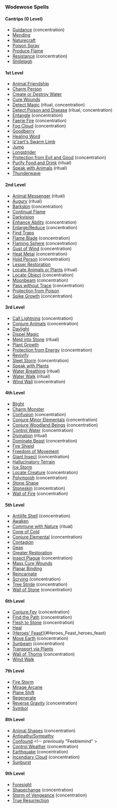 ### Wodewose Spells
<!-- Since Wodewoses have ritual casting, all ritual spells are marked as such. -->

#### Cantrips (0 Level)

- [Guidance](#Guidance_guidance) (concentration)
- [Mending](#Mending_mending)
- [Naturecraft](#Naturecraft_naturecraft)
- [Poison Spray](#Poison_Spray_poison_spray)
- [Produce Flame](#Produce_Flame_produce_flame)
- [Resistance](#Resistance_resistance) (concentration)
- [Shillelagh](#Shillelagh_shillelagh)

#### 1st Level

- [Animal Friendship](#Animal_Friendship_animal_friendship)
- [Charm Person](#Charm_Person_charm_person)
- [Create or Destroy Water](#Create_or_Destroy_Water_create_or_destroy_water)
- [Cure Wounds](#Cure_Wounds_cure_wounds)
- [Detect Magic](#Detect_Magic_detect_magic) (ritual, concentration)
- [Detect Poison and Disease](#Detect_Poison_and_Disease_detect_poison_and_disease) (ritual, concentration)
- [Entangle](#Entangle_entangle) (concentration)
- [Faerie Fire](#Faerie_Fire_faerie_fire) (concentration)
- [Fog Cloud](#Fog_Cloud_fog_cloud) (concentration)
- [Goodberry](#Goodberry_goodberry)
- [Healing Word](#Healing_Word_healing_word)
- [Iz’zart's Swarm Limb](#Izzarts_Swarm_Limb_izzarts_swarm_limb)
- [Jump](#Jump_jump)
- [Longstrider](#Longstrider_longstrider)
- [Protection from Evil and Good](#Protection_from_Evil_and_Good_protection_from_evil_and_good) (concentration)
- [Purify Food and Drink](#Purify_Food_and_Drink_purify_food_and_drink) (ritual)
- [Speak with Animals](#Speak_with_Animals_speak_with_animals) (ritual)
- [Thunderwave](#Thunderwave_thunderwave)

#### 2nd Level

- [Animal Messenger](#Animal_Messenger_animal_messenger) (ritual)
- [Augury](#Augury_augury) (ritual)
- [Barkskin](#Barkskin_barkskin) (concentration)
- [Continual Flame](#Continual_Flame_continual_flame)
- [Darkvision](#Darkvision_darkvision)
- [Enhance Ability](#Enhance_Ability_enhance_ability) (concentration)
- [Enlarge/Reduce](#Enlarge_Reduce_enlargereduce) (concentration)
- [Find Traps](#Find_Traps_find_traps)
- [Flame Blade](#Flame_Blade_flame_blade) (concentration)
- [Flaming Sphere](#Flaming_Sphere_flaming_sphere) (concentration)
- [Gust of Wind](#Gust_of_Wind_gust_of_wind) (concentration)
- [Heat Metal](#Heat_Metal_heat_metal) (concentration)
- [Hold Person](#Hold_Person_hold_person) (concentration)
- [Lesser Restoration](#Lesser_Restoration_lesser_restoration)
- [Locate Animals or Plants](#Locate_Animals_or_Plants_locate_animals_or_plants) (ritual)
- [Locate Object](#Locate_Object_locate_object) (concentration)
- [Moonbeam](#Moonbeam_moonbeam) (concentration)
- [Pass without Trace](#Pass_without_Trace_pass_without_trace) (concentration)
- [Protection from Poison](#Protection_from_Poison_protection_from_poison)
- [Spike Growth](#Spike_Growth_spike_growth) (concentration)

#### 3rd Level

- [Call Lightning](#Call_Lightning_call_lightning) (concentration)
- [Conjure Animals](#Conjure_Animals_conjure_animals) (concentration)
- [Daylight](#Daylight_daylight)
- [Dispel Magic](#Dispel_Magic_dispel_magic)
- [Meld into Stone](#Meld_into_Stone_meld_into_stone) (ritual)
- [Plant Growth](#Plant_Growth_plant_growth)
- [Protection from Energy](#Protection_from_Energy_protection_from_energy) (concentration)
- [Revivify](#Revivify_revivify)
- [Sleet Storm](#Sleet_Storm_sleet_storm) (concentration)
- [Speak with Plants](#Speak_with_Plants_speak_with_plants)
- [Water Breathing](#Water_Breathing_water_breathing) (ritual)
- [Water Walk](#Water_Walk_water_walk) (ritual)
- [Wind Wall](#Wind_Wall_wind_wall) (concentration)

#### 4th Level

- [Blight](#Blight_blight)
- [Charm Monster](#Charm_Monster_charm_monster)
- [Confusion](#Confusion_confusion) (concentration)
- [Conjure Minor Elementals](#Conjure_Minor_Elementals_conjure_minor_elementals) (concentration)
- [Conjure Woodland Beings](#Conjure_Woodland_Beings_conjure_woodland_beings) (concentration)
- [Control Water](#Control_Water_control_water) (concentration)
- [Divination](#Divination_divination) (ritual)
- [Dominate Beast](#Dominate_Beast_dominate_beast) (concentration)
- [Fire Shield](#Fire_Shield_fire_shield)
- [Freedom of Movement](#Freedom_of_Movement_freedom_of_movement)
- [Giant Insect](#Giant_Insect_giant_insect) (concentration)
- [Hallucinatory Terrain](#Hallucinatory_Terrain_hallucinatory_terrain)
- [Ice Storm](#Ice_Storm_ice_storm)
- [Locate Creature](#Locate_Creature_locate_creature) (concentration)
- [Polymorph](#Polymorph_polymorph) (concentration)
- [Stone Shape](#Stone_Shape_stone_shape)
- [Stoneskin](#Stoneskin_stoneskin) (concentration)
- [Wall of Fire](#Wall_of_Fire_wall_of_fire) (concentration)

#### 5th Level

- [Antilife Shell](#Antilife_Shell_antilife_shell) (concentration)
- [Awaken](#Awaken_awaken)
- [Commune with Nature](#Commune_with_Nature_commune_with_nature) (ritual)
- [Cone of Cold](#Cone_of_Cold_cone_of_cold)
- [Conjure Elemental](#Conjure_Elemental_conjure_elemental) (concentration)
- [Contagion](#Contagion_contagion)
- [Geas](#Geas_geas)
- [Greater Restoration](#Greater_Restoration_greater_restoration)
- [Insect Plague](#Insect_Plague_insect_plague) (concentration)
- [Mass Cure Wounds](#Mass_Cure_Wounds_mass_cure_wounds)
- [Planar Binding](#Planar_Binding_planar_binding)
- [Reincarnate](#Reincarnate_reincarnate)
- [Scrying](#Scrying_scrying) (concentration)
- [Tree Stride](#Tree_Stride_tree_stride) (concentration)
- [Wall of Stone](#Wall_of_Stone_wall_of_stone) (concentration)

#### 6th Level

- [Conjure Fey](#Conjure_Fey_conjure_fey) (concentration)
- [Find the Path](#Find_the_Path_find_the_path) (concentration)
- [Flesh to Stone](#Flesh_to_Stone_flesh_to_stone) (concentration)
- [Heal](#Heal_heal)
- [[Heroes' Feast](#Heroes_Feast_heroes_feast)](#Heroes_Feast_heroes_feast)
- [Move Earth](#Move_Earth_move_earth) (concentration)
- [Sunbeam](#Sunbeam_sunbeam) (concentration)
- [Transport via Plants](#Transport_via_Plants_transport_via_plants)
- [Wall of Thorns](#Wall_of_Thorns_wall_of_thorns) (concentration)
- [Wind Walk](#Wind_Walk_wind_walk)

#### 7th Level

- [Fire Storm](#Fire_Storm_fire_storm)
- [Mirage Arcane](#Mirage_Arcane_mirage_arcane)
- [Plane Shift](#Plane_Shift_plane_shift)
- [Regenerate](#Regenerate_regenerate)
- [Reverse Gravity](#Reverse_Gravity_reverse_gravity) (concentration)
- [Symbol](#Symbol_symbol)

#### 8th Level

<!-- spell-checker:words Feeblemind -->
- [Animal Shapes](#Animal_Shapes_animal_shapes) (concentration)
- [Antipathy/Sympathy](#Antipathy_Sympathy_antipathysympathy)
- [Confound](#Confound_confound) <!-- previously "Feeblemind" >
- [Control Weather](#Control_Weather_control_weather) (concentration)
- [Earthquake](#Earthquake_earthquake) (concentration)
- [Incendiary Cloud](#Incendiary_Cloud_incendiary_cloud) (concentration)
- [Sunburst](#Sunburst_sunburst)

#### 9th Level

- [Foresight](#Foresight_foresight)
- [Shapechange](#Shapechange_shapechange) (concentration)
- [Storm of Vengeance](#Storm_of_Vengeance_storm_of_vengeance) (concentration)
- [True Resurrection](#True_Resurrection_true_resurrection)
